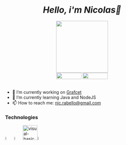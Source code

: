 <h1 align="center"><i>Hello, i'm Nicolas👋</i></h1>

<div id="header" align="center">
  <img src="https://media.giphy.com/media/Oj25fisQ3zhukVWY96/giphy.gif" width="170"/> 
</div>
<div id="badges" align="center">
  <a href="https://www.instagram.com/nicolas_rabellop/"><img src=https://img.shields.io/badge/Instagram-red?logo=instagram&logoColor=white width="82" height="21px"></a>
  <a href="https://www.linkedin.com/in/nicolas-rabello-3385a8231"><img src=https://img.shields.io/badge/Linkedin-blue?logo=linkedIn&logoColor=white width="82" height="21px"></a>
</div>

<br>
<!--
<img src="https://github-readme-stats.vercel.app/api/top-langs/?username=NRabello&layout=compact">
-->

- 🔭 I’m currently working on <a href="https://grafcet.com.br/">Grafcet</a> <br>
- 🌱 I’m currently learning Java and NodeJS <br>
- 📫 How to reach me: nic.rabello@gmail.com <br>


<div>
<h3>Technologies</h3>
<img src="https://cdn.jsdelivr.net/gh/devicons/devicon/icons/cplusplus/cplusplus-original.svg" width="5%" /> <img src="https://cdn.jsdelivr.net/gh/devicons/devicon/icons/csharp/csharp-original.svg" width="5%"/> <img width="48" height="48" src="https://img.icons8.com/fluency/48/visual-basic.png" alt="visual-basic"/><img src="https://cdn.jsdelivr.net/gh/devicons/devicon/icons/mysql/mysql-original-wordmark.svg" width="5%" />
         
          
</div>


